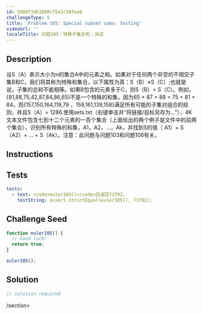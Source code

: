 ```yaml
---
id: 5900f3d61000cf542c50fee8
challengeType: 5
title: 'Problem 105: Special subset sums: testing'
videoUrl: ''
localeTitle: 问题105：特殊子集总和：测试
---
```


## Description
<section id="description">设S（A）表示大小为n的集合A中的元素之和。如果对于任何两个非空的不相交子集B和C，我们将其称为特殊和集合，以下属性为真：S（B）≠S（C）;也就是说，子集的总和不能相等。如果B包含的元素多于C，则S（B）&gt; S（C）。例如，{81,88,75,42,87,84,86,65}不是一个特殊的和集，因为65 + 87 + 88 = 75 + 81 + 84，而{157,150,164,119,79 ，159,161,139,158}满足所有可能的子集对组合的规则，并且S（A）= 1286.使用sets.txt（右键单击并“将链接/目标另存为...”），4K文本文件包含七到十二个元素的一百个集合（上面给出的两个例子是文件中的前两个集合），识别所有特殊的和集，A1，A2，...，Ak，并找到S的值（ A1）+ S（A2）+ ... + S（Ak）。注意：此问题与问题103和问题106有关。 </section>

## Instructions
<section id="instructions">
</section>

## Tests
<section id='tests'>

```yml
tests:
  - text: <code>euler105()</code>应返回73702。
    testString: assert.strictEqual(euler105(), 73702);

```

</section>

## Challenge Seed
<section id='challengeSeed'>

<div id='js-seed'>

```js
function euler105() {
  // Good luck!
  return true;
}

euler105();

```

</div>



</section>

## Solution
<section id='solution'>

```js
// solution required
```

/section>
